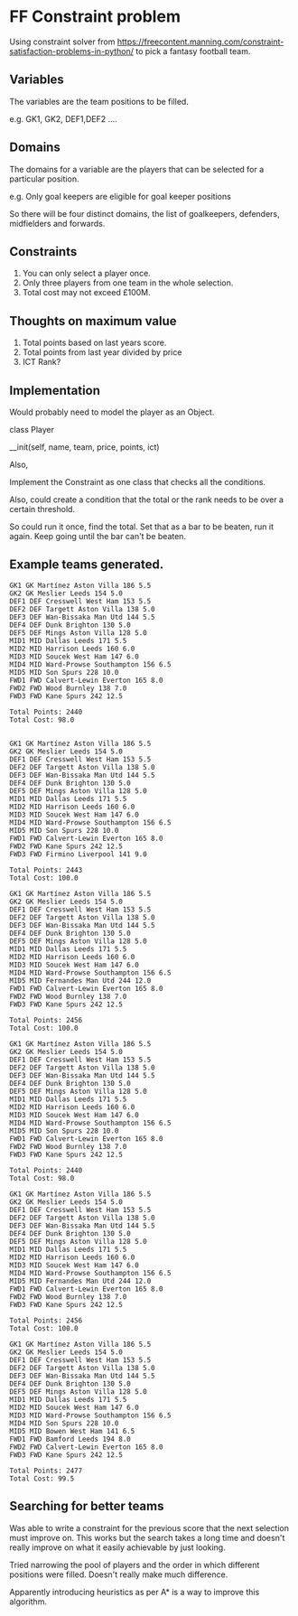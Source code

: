 # FF Constraint problem

Using constraint solver from https://freecontent.manning.com/constraint-satisfaction-problems-in-python/ to pick a fantasy football team.

## Variables

The variables are the team positions to be filled.

e.g. GK1, GK2, DEF1,DEF2 ....

## Domains

The domains for a variable are the players that can be selected for a particular position.

e.g.  Only goal keepers are eligible for goal keeper positions

So there will be four distinct domains, the list of goalkeepers, defenders, midfielders and forwards.

## Constraints

1. You can only select a player once.
2. Only three players from one team in the whole selection.
3. Total cost may not exceed £100M.

## Thoughts on maximum value

1. Total points based on last years score.
2. Total points from last year divided by price
3. ICT Rank?

## Implementation

Would probably need to model the player as an Object.

class Player

  __init(self, name, team, price, points, ict)

Also, 

Implement the Constraint as one class that checks all the conditions.

Also, could create a condition that the total or the rank needs to be over a certain threshold.

So could run it once, find the total. Set that as a bar to be beaten, run it again. Keep going until the bar can't be beaten.

## Example teams generated.

```
GK1 GK Martínez Aston Villa 186 5.5
GK2 GK Meslier Leeds 154 5.0
DEF1 DEF Cresswell West Ham 153 5.5
DEF2 DEF Targett Aston Villa 138 5.0
DEF3 DEF Wan-Bissaka Man Utd 144 5.5
DEF4 DEF Dunk Brighton 130 5.0
DEF5 DEF Mings Aston Villa 128 5.0
MID1 MID Dallas Leeds 171 5.5
MID2 MID Harrison Leeds 160 6.0
MID3 MID Soucek West Ham 147 6.0
MID4 MID Ward-Prowse Southampton 156 6.5
MID5 MID Son Spurs 228 10.0
FWD1 FWD Calvert-Lewin Everton 165 8.0
FWD2 FWD Wood Burnley 138 7.0
FWD3 FWD Kane Spurs 242 12.5

Total Points: 2440
Total Cost: 98.0


GK1 GK Martínez Aston Villa 186 5.5
GK2 GK Meslier Leeds 154 5.0
DEF1 DEF Cresswell West Ham 153 5.5
DEF2 DEF Targett Aston Villa 138 5.0
DEF3 DEF Wan-Bissaka Man Utd 144 5.5
DEF4 DEF Dunk Brighton 130 5.0
DEF5 DEF Mings Aston Villa 128 5.0
MID1 MID Dallas Leeds 171 5.5
MID2 MID Harrison Leeds 160 6.0
MID3 MID Soucek West Ham 147 6.0
MID4 MID Ward-Prowse Southampton 156 6.5
MID5 MID Son Spurs 228 10.0
FWD1 FWD Calvert-Lewin Everton 165 8.0
FWD2 FWD Kane Spurs 242 12.5
FWD3 FWD Firmino Liverpool 141 9.0

Total Points: 2443
Total Cost: 100.0

GK1 GK Martínez Aston Villa 186 5.5
GK2 GK Meslier Leeds 154 5.0
DEF1 DEF Cresswell West Ham 153 5.5
DEF2 DEF Targett Aston Villa 138 5.0
DEF3 DEF Wan-Bissaka Man Utd 144 5.5
DEF4 DEF Dunk Brighton 130 5.0
DEF5 DEF Mings Aston Villa 128 5.0
MID1 MID Dallas Leeds 171 5.5
MID2 MID Harrison Leeds 160 6.0
MID3 MID Soucek West Ham 147 6.0
MID4 MID Ward-Prowse Southampton 156 6.5
MID5 MID Fernandes Man Utd 244 12.0
FWD1 FWD Calvert-Lewin Everton 165 8.0
FWD2 FWD Wood Burnley 138 7.0
FWD3 FWD Kane Spurs 242 12.5

Total Points: 2456
Total Cost: 100.0

GK1 GK Martínez Aston Villa 186 5.5
GK2 GK Meslier Leeds 154 5.0
DEF1 DEF Cresswell West Ham 153 5.5
DEF2 DEF Targett Aston Villa 138 5.0
DEF3 DEF Wan-Bissaka Man Utd 144 5.5
DEF4 DEF Dunk Brighton 130 5.0
DEF5 DEF Mings Aston Villa 128 5.0
MID1 MID Dallas Leeds 171 5.5
MID2 MID Harrison Leeds 160 6.0
MID3 MID Soucek West Ham 147 6.0
MID4 MID Ward-Prowse Southampton 156 6.5
MID5 MID Son Spurs 228 10.0
FWD1 FWD Calvert-Lewin Everton 165 8.0
FWD2 FWD Wood Burnley 138 7.0
FWD3 FWD Kane Spurs 242 12.5

Total Points: 2440
Total Cost: 98.0

GK1 GK Martínez Aston Villa 186 5.5
GK2 GK Meslier Leeds 154 5.0
DEF1 DEF Cresswell West Ham 153 5.5
DEF2 DEF Targett Aston Villa 138 5.0
DEF3 DEF Wan-Bissaka Man Utd 144 5.5
DEF4 DEF Dunk Brighton 130 5.0
DEF5 DEF Mings Aston Villa 128 5.0
MID1 MID Dallas Leeds 171 5.5
MID2 MID Harrison Leeds 160 6.0
MID3 MID Soucek West Ham 147 6.0
MID4 MID Ward-Prowse Southampton 156 6.5
MID5 MID Fernandes Man Utd 244 12.0
FWD1 FWD Calvert-Lewin Everton 165 8.0
FWD2 FWD Wood Burnley 138 7.0
FWD3 FWD Kane Spurs 242 12.5

Total Points: 2456
Total Cost: 100.0

GK1 GK Martínez Aston Villa 186 5.5
GK2 GK Meslier Leeds 154 5.0
DEF1 DEF Cresswell West Ham 153 5.5
DEF2 DEF Targett Aston Villa 138 5.0
DEF3 DEF Wan-Bissaka Man Utd 144 5.5
DEF4 DEF Dunk Brighton 130 5.0
DEF5 DEF Mings Aston Villa 128 5.0
MID1 MID Dallas Leeds 171 5.5
MID2 MID Soucek West Ham 147 6.0
MID3 MID Ward-Prowse Southampton 156 6.5
MID4 MID Son Spurs 228 10.0
MID5 MID Bowen West Ham 141 6.5
FWD1 FWD Bamford Leeds 194 8.0
FWD2 FWD Calvert-Lewin Everton 165 8.0
FWD3 FWD Kane Spurs 242 12.5

Total Points: 2477
Total Cost: 99.5
```

## Searching for better teams

Was able to write a constraint for the previous score that the next selection must improve on.
This works but the search takes a long time and doesn't really improve on what it easily achievable by just looking.

Tried narrowing the pool of players and the order in which different positions were filled. Doesn't really make much difference.

Apparently introducing heuristics as per A* is a way to improve this algorithm.